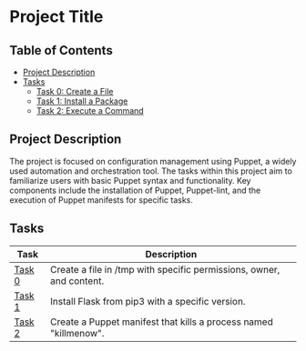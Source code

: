 # Project Title

## Table of Contents

- [Project Description](#project-description)
- [Tasks](#tasks)
  - [Task 0: Create a File](#task-0-create-a-file)
  - [Task 1: Install a Package](#task-1-install-a-package)
  - [Task 2: Execute a Command](#task-2-execute-a-command)

## Project Description
The project is focused on configuration management using Puppet, a widely used automation and orchestration tool. The tasks within this project aim to familiarize users with basic Puppet syntax and functionality. Key components include the installation of Puppet, Puppet-lint, and the execution of Puppet manifests for specific tasks.

## Tasks

| Task | Description |
|------|-------------|
| [Task 0](0-create_a_file.pp) | Create a file in /tmp with specific permissions, owner, and content. |
| [Task 1](1-install_a_package.pp) | Install Flask from pip3 with a specific version. |
| [Task 2](2-execute_a_command.pp) | Create a Puppet manifest that kills a process named "killmenow". |

